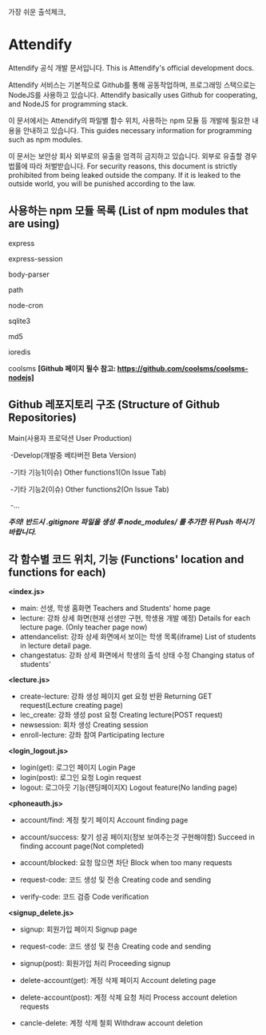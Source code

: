 가장 쉬운 출석체크,

# **Attendify**

Attendify 공식 개발 문서입니다. This is Attendify's official development docs.

Attendify 서비스는 기본적으로 Github를 통해 공동작업하며, 프로그래밍 스택으로는 NodeJS를 사용하고 있습니다.  Attendify basically uses Github for cooperating, and NodeJS for programming stack.

이 문서에서는 Attendify의 파일별 함수 위치, 사용하는 npm 모듈 등 개발에 필요한 내용을 안내하고 있습니다. This guides necessary information for programming such as npm modules.

이 문서는 보안상 회사 외부로의 유출을 엄격히 금지하고 있습니다. 외부로 유출할 경우 법률에 따라 처벌받습니다.  For security reasons, this document is strictly prohibited from being leaked outside the company. If it is leaked to the outside world, you will be punished according to the law.



## 사용하는 npm 모듈 목록 (List of npm modules that are using)

express

express-session

body-parser

path

node-cron

sqlite3

md5

ioredis

coolsms **[Github 페이지 필수 참고: https://github.com/coolsms/coolsms-nodejs]**



## Github 레포지토리 구조 (Structure of Github Repositories)

Main(사용자 프로덕션 User Production)

​	-Develop(개발중 베타버전 Beta Version)

​		-기타 기능1(이슈) Other functions1(On Issue Tab)

​		-기타 기능2(이슈) Other functions2(On Issue Tab)

​		-...



***주의! 반드시 .gitignore 파일을 생성 후 node_modules/ 를 추가한 뒤 Push 하시기 바랍니다.***



## 각 함수별 코드 위치, 기능 (Functions' location and functions for each)

**<index.js>**

- main: 선생, 학생 홈화면 Teachers and Students' home page
- lecture: 강좌 상세 화면(현재 선생만 구현, 학생용 개발 예정) Details for each lecture page. (Only teacher page now)
- attendancelist: 강좌 상세 화면에서 보이는 학생 목록(iframe) List of students in lecture detail page.
- changestatus: 강좌 상세 화면에서 학생의 출석 상태 수정 Changing status of students'



**<lecture.js>**

- create-lecture: 강좌 생성 페이지 get 요청 반환 Returning GET request(Lecture creating page)
- lec_create: 강좌 생성 post 요청 Creating lecture(POST request)
- newsession: 회차 생성 Creating session
- enroll-lecture: 강좌 참여 Participating lecture



**<login_logout.js>**

- login(get): 로그인 페이지 Login Page
- login(post): 로그인 요청 Login request
- logout: 로그아웃 기능(랜딩페이지X) Logout feature(No landing page)



**<phoneauth.js>**

- account/find: 계정 찾기 페이지 Account finding page
- account/success: 찾기 성공 페이지(정보 보여주는것 구현해야함) Succeed in finding account page(Not completed)

- account/blocked: 요청 많으면 차단 Block when too many requests
- request-code: 코드 생성 및 전송 Creating code and sending
- verify-code: 코드 검증 Code verification



**<signup_delete.js>**

- signup: 회원가입 페이지 Signup page

- request-code: 코드 생성 및 전송 Creating code and sending
- signup(post): 회원가입 처리 Proceeding signup

- delete-account(get): 계정 삭제 페이지 Account deleting page
- delete-account(post): 계정 삭제 요청 처리 Process account deletion requests
- cancle-delete: 계정 삭제 철회 Withdraw account deletion